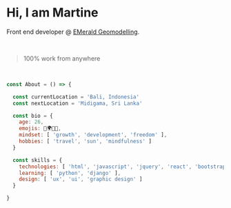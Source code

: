 # Hi, I am Martine 


Front end developer @ [EMerald Geomodelling](https://www.emerald-geomodelling.com/).

&nbsp;

> 100% work from anywhere

&nbsp;

```js
const About = () => {

  const currentLocation = 'Bali, Indonesia'
  const nextLocation = 'Midigama, Sri Lanka'

  const bio = {
    age: 26,
    emojis: 🦋🌍🌈🌴,
    mindset: [ 'growth', 'development', 'freedom' ],
    hobbies: [ 'travel', 'sun', 'mindfulness' ]
  }

  const skills = {
    technologies: [ 'html', 'javascript', 'jquery', 'react', 'bootstrap' 'css', 'sass'],
    learning: [ 'python', 'django' ],
    design: [ 'ux', 'ui', 'graphic design' ] 
  }

}
```






<!--
**martineho/martineho** is a ✨ _special_ ✨ repository because its `README.md` (this file) appears on your GitHub profile.

Here are some ideas to get you started:

- 🔭 I’m currently working on ...
- 🌱 I’m currently learning ...
- 👯 I’m looking to collaborate on ...
- 🤔 I’m looking for help with ...
- 💬 Ask me about ...
- 📫 How to reach me: ...
- 😄 Pronouns: ...
- ⚡ Fun fact: ...
-->
